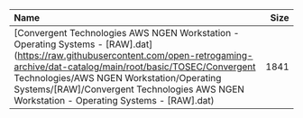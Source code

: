 |Name|Size|
|:---|---:|
|[Convergent Technologies AWS NGEN Workstation - Operating Systems - [RAW].dat](https://raw.githubusercontent.com/open-retrogaming-archive/dat-catalog/main/root/basic/TOSEC/Convergent Technologies/AWS NGEN Workstation/Operating Systems/[RAW]/Convergent Technologies AWS NGEN Workstation - Operating Systems - [RAW].dat)|1841|
